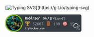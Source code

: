 [![Typing SVG](https://readme-typing-svg.demolab.com?font=Fira+Code&pause=1000&color=2BDF04&random=false&width=435&lines=Hi%2C+I+am+Robinzor!)](https://git.io/typing-svg)

![TryHackMe Badge](https://raw.githubusercontent.com/Robinzor/tryhackme-badge-workflow/main/badge.png?version=1748655238)



